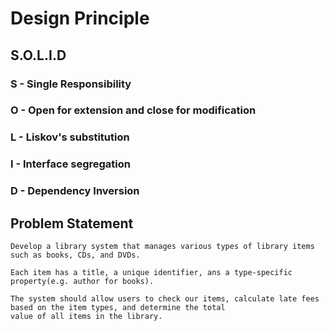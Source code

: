 # Design Principle

## S.O.L.I.D
### S - Single Responsibility
### O - Open for extension and close for modification
### L - Liskov's substitution
### I - Interface segregation
### D - Dependency Inversion

## Problem Statement
```
Develop a library system that manages various types of library items such as books, CDs, and DVDs.

Each item has a title, a unique identifier, ans a type-specific property(e.g. author for books).

The system should allow users to check our items, calculate late fees based on the item types, and determine the total
value of all items in the library.
```

